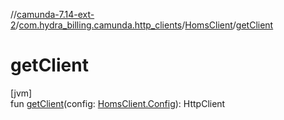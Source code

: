 //[camunda-7.14-ext-2](../../../index.md)/[com.hydra_billing.camunda.http_clients](../index.md)/[HomsClient](index.md)/[getClient](get-client.md)

# getClient

[jvm]\
fun [getClient](get-client.md)(config: [HomsClient.Config](-config/index.md)): HttpClient
